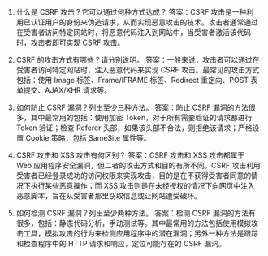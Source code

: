 

1. 什么是 CSRF 攻击？它可以通过何种方式达成？
答案：CSRF 攻击是一种利用已认证用户的身份来伪造请求，从而实现恶意攻击的技术。攻击者通常通过在受害者访问特定网站时，将恶意代码注入到网站中，当受害者激活该代码时，攻击者即可实现 CSRF 攻击。

2. CSRF 的攻击方式有哪些？请分别说明。
答案：一般来说，攻击者可以通过在受害者访问特定网站时，注入恶意代码来实现 CSRF 攻击。最常见的攻击方式包括：使用 Image 标签、Frame/IFRAME 标签、Redirect 重定向、POST 表单提交、AJAX/XHR 请求等。

3. 如何防止 CSRF 漏洞？列出至少三种方法。
答案：防止 CSRF 漏洞的方法很多，其中最常用的包括：使用加密 Token，对于所有需要验证的请求都进行 Token 验证；检查 Referer 头部，如果该头部不合法，则拒绝该请求；严格设置 Cookie 策略，包括 SameSite 属性等。

4. CSRF 攻击和 XSS 攻击有何区别？
答案：CSRF 攻击和 XSS 攻击都属于 Web 应用程序安全漏洞，但二者的攻击方式和目的有所不同。CSRF 攻击利用受害者已经登录成功的访问权限来实现攻击，目的是在不获得受害者同意的情况下执行某些恶意操作；而 XSS 攻击则是在未经授权的情况下向网页中注入恶意脚本，旨在从受害者那里窃取信息或让网站遭受破坏。

5. 如何检测 CSRF 漏洞？列出至少两种方法。
答案：检测 CSRF 漏洞的方法有很多，包括：静态代码分析，手动测试等。其中最常用的方法包括使用模拟攻击工具，模拟攻击的行为来检测应用程序中的潜在漏洞；另外一种方法是跟踪和检查程序中的 HTTP 请求和响应，定位可能存在的 CSRF 漏洞。